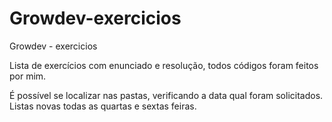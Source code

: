 # Growdev-exercicios
Growdev - exercicios

Lista de exercícios com enunciado e resolução, todos códigos foram feitos por mim.

É possível se localizar nas pastas, verificando a data qual foram solicitados. Listas novas todas as quartas e sextas feiras.
